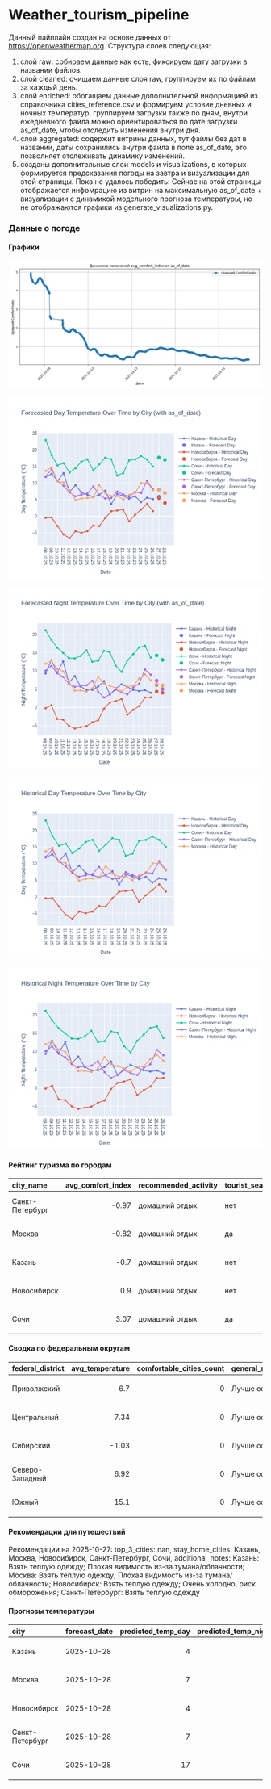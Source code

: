 # Weather_tourism_pipeline
Данный пайплайн создан на основе данных от https://openweathermap.org.
Структура слоев следующая:
  1) слой raw: 
  собираем данные как есть, фиксируем дату загрузки в названии файлов.
  2) слой cleaned:
  очищаем данные слоя raw, группируем их по файлам за каждый день.
  3) слой enriched:
  обогащаем данные дополнительной информацией из справочника cities_reference.csv и формируем условие дневных и ночных температур,
  группируем загрузки также по дням, внутри ежедневного файла можно ориентироваться по дате загрузки as_of_date, чтобы отследить изменения внутри дня.
  4) слой aggregated:
   содержит витрины данных, тут файлы без дат в названии, даты сохранились внутри файла в поле as_of_date, это позволняет отслеживать динамику изменений.
  6) созданы дополнительные слои models и visualizations, в которых формируется предсказания погоды на завтра и визуализации для этой страницы.
  Пока не удалось победить: Сейчас на этой страницы отображается инфомрацию из витрин на максимальную as_of_date + визуализации с динамикой модельного прогноза температуры, 
  но не отображаются графики из generate_visualizations.py.
<!-- WEATHER DATA START -->
### Данные о погоде

#### Графики
![Comfort Index Trend](data/visualizations/comfort_index_trend.png)

![Forecasted Day Temperature](data/visualizations/forecasted_day_temperature.png)

![Forecasted Night Temperature](data/visualizations/forecasted_night_temperature.png)

![Historical Day Temperature](data/visualizations/historical_day_temperature.png)

![Historical Night Temperature](data/visualizations/historical_night_temperature.png)

#### Рейтинг туризма по городам
| city_name       |   avg_comfort_index | recommended_activity   | tourist_season_match   | tourism_season   | tour_recommendation       | as_of_date          |
|:----------------|--------------------:|:-----------------------|:-----------------------|:-----------------|:--------------------------|:--------------------|
| Санкт-Петербург |               -0.97 | домашний отдых         | нет                    | Май-Сентябрь     | домашний отдых вне сезона | 2025-10-27 17:20:00 |
| Москва          |               -0.82 | домашний отдых         | да                     | Круглогодично    | домашний отдых в сезон    | 2025-10-27 17:20:00 |
| Казань          |               -0.7  | домашний отдых         | нет                    | Май-Сентябрь     | домашний отдых вне сезона | 2025-10-27 17:20:00 |
| Новосибирск     |                0.9  | домашний отдых         | нет                    | Июнь-Август      | домашний отдых вне сезона | 2025-10-27 17:20:00 |
| Сочи            |                3.07 | домашний отдых         | да                     | Май-Октябрь      | домашний отдых в сезон    | 2025-10-27 17:20:00 |

#### Сводка по федеральным округам
| federal_district   |   avg_temperature |   comfortable_cities_count | general_recommendation   | as_of_date          |
|:-------------------|------------------:|---------------------------:|:-------------------------|:--------------------|
| Приволжский        |              6.7  |                          0 | Лучше остаться дома      | 2025-10-27 17:20:00 |
| Центральный        |              7.34 |                          0 | Лучше остаться дома      | 2025-10-27 17:20:00 |
| Сибирский          |             -1.03 |                          0 | Лучше остаться дома      | 2025-10-27 17:20:00 |
| Северо-Западный    |              6.92 |                          0 | Лучше остаться дома      | 2025-10-27 17:20:00 |
| Южный              |             15.1  |                          0 | Лучше остаться дома      | 2025-10-27 17:20:00 |

#### Рекомендации для путешествий
Рекомендации на 2025-10-27: top_3_cities: nan, stay_home_cities: Казань, Москва, Новосибирск, Санкт-Петербург, Сочи, additional_notes: Казань: Взять теплую одежду; Плохая видимость из-за тумана/облачности; Москва: Взять теплую одежду; Плохая видимость из-за тумана/облачности; Новосибирск: Взять теплую одежду; Очень холодно, риск обморожения; Санкт-Петербург: Взять теплую одежду

#### Прогнозы температуры
| city            | forecast_date   |   predicted_temp_day |   predicted_temp_night | model_type       | as_of_date          |
|:----------------|:----------------|---------------------:|-----------------------:|:-----------------|:--------------------|
| Казань          | 2025-10-28      |                    4 |                      4 | LinearRegression | 2025-10-27 17:21:03 |
| Москва          | 2025-10-28      |                    7 |                      6 | LinearRegression | 2025-10-27 17:21:03 |
| Новосибирск     | 2025-10-28      |                    4 |                      4 | LinearRegression | 2025-10-27 17:21:03 |
| Санкт-Петербург | 2025-10-28      |                    7 |                      5 | LinearRegression | 2025-10-27 17:21:03 |
| Сочи            | 2025-10-28      |                   17 |                     13 | LinearRegression | 2025-10-27 17:21:03 |


<!-- WEATHER DATA END -->
